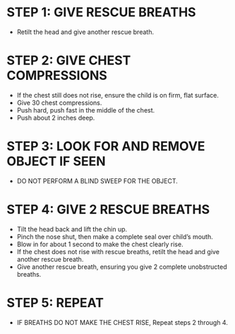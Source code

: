 # STEP 1: GIVE RESCUE BREATHS

- Retilt the head and give another rescue    breath.

# STEP 2: GIVE CHEST COMPRESSIONS

- If the chest still does not rise, ensure   the child is on firm, flat surface.
- Give 30 chest compressions.
- Push hard, push fast in the middle of      the chest.
- Push about 2 inches deep.

# STEP 3: LOOK FOR AND REMOVE OBJECT IF SEEN

- DO NOT PERFORM A BLIND SWEEP FOR THE       OBJECT.

# STEP 4: GIVE 2 RESCUE BREATHS 

- Tilt the head back and lift the chin up.
- Pinch the nose shut, then make a
  complete seal over child’s mouth.
- Blow in for about 1 second to make the
  chest clearly rise.
- If the chest does not rise with rescue     breaths, retilt the head and give          another rescue breath.
- Give another rescue breath, ensuring you   give 2 complete unobstructed breaths. 

# STEP 5: REPEAT

- IF BREATHS DO NOT MAKE THE CHEST           RISE, Repeat steps 2 through 4. 